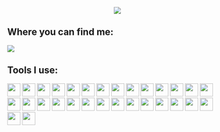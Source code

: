 <p align="center">
  <img src="https://capsule-render.vercel.app/api?text=Welcome%20to%20my%20Github!&animation=fadeIn&type=waving&color=gradient&height=100"/>
</p>
<h2>Where you can find me:</h2>

<a href="https://www.linkedin.com/in/keyan-tabor/"><img src="https://img.shields.io/badge/LinkedIn-0077B5?style=for-the-badge&logo=linkedin&logoColor=white"/></a>

<!-- <img src="https://media.tenor.com/CgGUXc-LDc4AAAAC/hacker-pc.gif" width=200px/> -->
 <h2>Tools I use:</h2>
<p align="left" >
 <img src="https://cdn.jsdelivr.net/gh/devicons/devicon/icons/react/react-original.svg" width=30px />
  <img src="https://cdn.jsdelivr.net/gh/devicons/devicon/icons/javascript/javascript-original.svg" width=30px />
  <img src="https://cdn.jsdelivr.net/gh/devicons/devicon/icons/html5/html5-original-wordmark.svg" width=30px />
  <img src="https://cdn.jsdelivr.net/gh/devicons/devicon/icons/css3/css3-original-wordmark.svg" width=30px />
<img src="https://cdn.jsdelivr.net/gh/devicons/devicon/icons/nodejs/nodejs-original.svg" width=30px />
  <img src="https://cdn.jsdelivr.net/gh/devicons/devicon/icons/python/python-original.svg"  width=30px/>
 <img src="https://cdn.jsdelivr.net/gh/devicons/devicon/icons/django/django-plain.svg" width=30px/>
<img src="https://cdn.jsdelivr.net/gh/devicons/devicon/icons/docker/docker-original.svg" width=30px />
<img src="https://cdn.jsdelivr.net/gh/devicons/devicon/icons/figma/figma-original.svg" width=30px />
<img src="https://cdn.jsdelivr.net/gh/devicons/devicon/icons/eslint/eslint-original.svg" width=30px/>
<img src="https://cdn.jsdelivr.net/gh/devicons/devicon/icons/postgresql/postgresql-original.svg" width=30px/>
<img src="https://cdn.jsdelivr.net/gh/devicons/devicon/icons/mongodb/mongodb-original.svg" width=30px/>
<img src="https://cdn.jsdelivr.net/gh/devicons/devicon/icons/git/git-original.svg" width=30px/>
<img src="https://cdn.jsdelivr.net/gh/devicons/devicon/icons/github/github-original.svg" width=30px />
<img src="https://cdn.jsdelivr.net/gh/devicons/devicon/icons/jupyter/jupyter-original.svg" width=30px />
<img src="https://cdn.jsdelivr.net/gh/devicons/devicon/icons/kaggle/kaggle-original.svg" width=30px />
<img src="https://cdn.jsdelivr.net/gh/devicons/devicon/icons/linux/linux-original.svg" width=30px />
<img src="https://cdn.jsdelivr.net/gh/devicons/devicon/icons/npm/npm-original-wordmark.svg" width=30px />
<img src="https://cdn.jsdelivr.net/gh/devicons/devicon/icons/markdown/markdown-original.svg" width=30px />
<img src="https://cdn.jsdelivr.net/gh/devicons/devicon/icons/numpy/numpy-original.svg" width=30px />
<img src="https://cdn.jsdelivr.net/gh/devicons/devicon/icons/pandas/pandas-original.svg" width=30px />
<img src="https://cdn.jsdelivr.net/gh/devicons/devicon/icons/pycharm/pycharm-original.svg" width=30px />
<img src="https://cdn.jsdelivr.net/gh/devicons/devicon/icons/trello/trello-plain.svg" width=30px />
<img src="https://cdn.jsdelivr.net/gh/devicons/devicon/icons/vscode/vscode-original.svg" width=30px />
<img src="https://cdn.jsdelivr.net/gh/devicons/devicon/icons/pytest/pytest-original.svg" width=30px />
<img src="https://cdn.jsdelivr.net/gh/devicons/devicon/icons/atom/atom-original.svg" width=30px />
<img src="https://cdn.jsdelivr.net/gh/devicons/devicon/icons/bash/bash-original.svg" width=30px />
<img src="https://cdn.jsdelivr.net/gh/devicons/devicon/icons/bootstrap/bootstrap-original.svg" width=30px />
<img src="https://cdn.jsdelivr.net/gh/devicons/devicon/icons/tailwindcss/tailwindcss-plain.svg" width=30px />
<img src="https://cdn.jsdelivr.net/gh/devicons/devicon/icons/ubuntu/ubuntu-plain.svg" width=30px />

</p>
